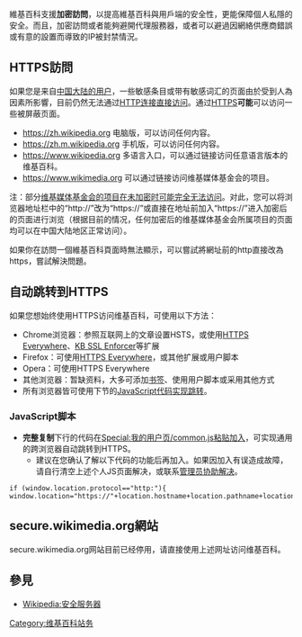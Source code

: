 維基百科支援**加密訪問**，以提高維基百科與用戶端的安全性，更能保障個人私隱的安全。而且，加密訪問或者能夠避開代理服務器，或者可以避過因網絡供應商錯誤或有意的設置而導致的IP被封禁情況。

## HTTPS訪問

如果您是来自[中国大陆的用户](../Page/中国大陆.md "wikilink")，一些敏感条目或带有敏感词汇的页面由於受到人為因素所影響，目前仍然无法通过[HTTP连接直接访问](https://zh.wikipedia.org/wiki/HTTP "wikilink")。通过[HTTPS](https://zh.wikipedia.org/wiki/HTTPS "wikilink")**可能**可以访问一些被屏蔽页面。

  - <https://zh.wikipedia.org> 电脑版，可以访问任何内容。
  - <https://zh.m.wikipedia.org> 手机版，可以访问任何内容。
  - <https://www.wikipedia.org> 多语言入口，可以通过链接访问任意语言版本的维基百科。
  - <https://www.wikimedia.org> 可以通过链接访问维基媒体基金会的项目。

注：部分[维基媒体基金会的项目在未加密时可能完全无法访问](../Page/维基媒体基金会.md "wikilink")。对此，您可以将浏览器地址栏中的“http://”改为“https://”或直接在地址前加入“https://”进入加密后的页面进行浏览（根据目前的情况，任何加密后的维基媒体基金会所属项目的页面均可以在中国大陆地区正常访问）。

如果你在訪問一個維基百科頁面時無法顯示，可以嘗試將網址前的http直接改為https，嘗試解決問題。

## 自动跳转到HTTPS

如果您想始终使用HTTPS访问维基百科，可使用以下方法：

  - Chrome浏览器：参照互联网上的文章设置HSTS，或使用[HTTPS
    Everywhere](https://www.eff.org/https-everywhere)、[KB SSL
    Enforcer](https://chrome.google.com/webstore/detail/flcpelgcagfhfoegekianiofphddckof)等扩展
  - Firefox：可使用[HTTPS
    Everywhere](https://www.eff.org/https-everywhere)，或其他扩展或用户脚本
  - Opera：可使用HTTPS Everywhere
  - 其他浏览器：暂缺资料，大多可添加[书签](https://zh.wikipedia.org/wiki/书签_\(浏览器\) "wikilink")、使用用户脚本或采用其他方式
  - 所有浏览器皆可使用下节的[JavaScript代码实现跳转](../Page/JavaScript.md "wikilink")。

### JavaScript脚本

  - **完整复制**下行的代码在[Special:我的用户页/common.js粘贴加入](https://zh.wikipedia.org/wiki/Special:我的用户页/common.js "wikilink")，可实现通用的跨浏览器自动跳转到HTTPS。
      - 建议在您确认了解以下代码的功能后再加入。如果因加入有误造成故障，请自行清空上述个人JS页面解决，或联系[管理员协助解决](https://zh.wikipedia.org/wiki/WP:管理员 "wikilink")。

<!-- end list -->

    if (window.location.protocol=="http:"){ window.location="https://"+location.hostname+location.pathname+location.search+location.hash}

## secure.wikimedia.org網站

secure.wikimedia.org网站目前已经停用，请直接使用上述网址访问维基百科。

## 參見

  - [Wikipedia:安全服务器](https://zh.wikipedia.org/wiki/Wikipedia:安全服务器 "wikilink")

[Category:维基百科站务](https://zh.wikipedia.org/wiki/Category:维基百科站务 "wikilink")